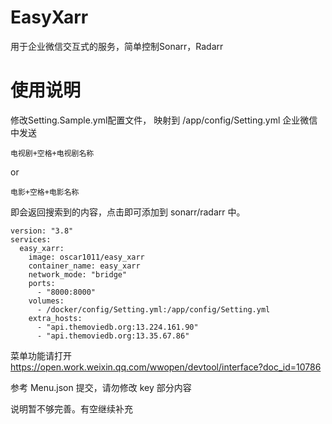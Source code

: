 # EasyXarr
用于企业微信交互式的服务，简单控制Sonarr，Radarr

# 使用说明
修改Setting.Sample.yml配置文件， 映射到 /app/config/Setting.yml
企业微信中发送

    电视剧+空格+电视剧名称
or

    电影+空格+电影名称

即会返回搜索到的内容，点击即可添加到 sonarr/radarr 中。

    version: "3.8"
    services:
      easy_xarr:
        image: oscar1011/easy_xarr
        container_name: easy_xarr
        network_mode: "bridge"
        ports:
          - "8000:8000"
        volumes:
          - /docker/config/Setting.yml:/app/config/Setting.yml
        extra_hosts:
          - "api.themoviedb.org:13.224.161.90"
          - "api.themoviedb.org:13.35.67.86"

菜单功能请打开 https://open.work.weixin.qq.com/wwopen/devtool/interface?doc_id=10786

参考 Menu.json 提交，请勿修改 key 部分内容

说明暂不够完善。有空继续补充
